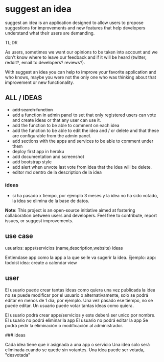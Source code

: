 # suggest an idea

suggest an idea is an application designed to allow users to propose suggestions for improvements and new features that help developers understand what their users are demanding.

TL;DR

As users, sometimes we want our opinions to be taken into account and we don't know where to leave our feedback and if it will be heard (twitter, reddit?, email to developers? reviews?).

With suggest an idea you can help to improve your favorite application and who knows, maybe you were not the only one who was thinking about that improvement or new functionality.

## ALL / IDEAS

- ~~add search function~~
- add a function in admin panel to set that only registered users can vote and create ideas or that any user can use it.
- add the function to be able to comment on each idea
- add the function to be able to edit the idea and / or delete and that these are configurable from the admin panel.
- add sections with the apps and services to be able to comment under them
- deploy first app in heroku
- add documentation and screenshot
- add bootstrap style
- add alert when unvote last vote from idea that the idea will be delete.
- editor md dentro de la description de la idea

### ideas

- si ha pasado x tiempo, por ejemplo 3 meses y la idea no ha sido votado, la idea se elimina de la base de datos.

**Note:** This project is an open-source initiative aimed at fostering collaboration between users and developers. Feel free to contribute, report issues, or suggest improvements.

## use case

usuarios:
apps/servicios (name,description,website)
ideas

Entiendase app como la app a la que se le va sugerir la idea.
Ejemplo:
app: todoist
idea: create a calendar view

## user

El usuario puede crear tantas ideas como quiera
una vez publicada la idea no se puede modificar por el usuario o alternativamente, solo se podrá editar en menos de 1 dia, por ejemplo. Una vez pasado ese tiempo, no se puede editar.
Un usuario puede votar tantas ideas como quiera.

El usuario podrá crear apps/servicios y este deberá ser unico por nombre.
El usuario no podrá eliminar la app
El usuario no podrá editar la app
Se podrá pedir la eliminación o modificación al administrador.

### ideas

Cada idea tiene que ir asignada a una app o servicio
Una idea solo será eliminada cuando se quede sin votantes.
Una idea puede ser votada, "desvotada"
